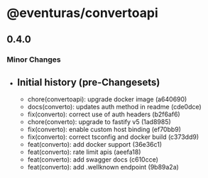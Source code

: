 # @eventuras/convertoapi

## 0.4.0

### Minor Changes

- ## Initial history (pre-Changesets)
  - chore(convertoapi): upgrade docker image (a640690)
  - docs(converto): updates auth method in readme (cde0dce)
  - fix(converto): correct use of auth headers (b2f6af6)
  - chore(converto): upgrade to fastify v5 (1ad8985)
  - fix(converto): enable custom host binding (ef70bb9)
  - fix(converto): correct tsconfig and docker build (c373dd9)
  - feat(converto): add docker support (36e36c1)
  - feat(converto): rate limit apis (aeefa18)
  - feat(converto): add swagger docs (c610cce)
  - feat(converto): add .wellknown endpoint (9b89a2a)
